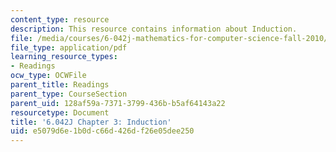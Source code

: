 ```yaml
---
content_type: resource
description: This resource contains information about Induction.
file: /media/courses/6-042j-mathematics-for-computer-science-fall-2010/e5079d6e1b0dc66d426df26e05dee250_MIT6_042JF10_chap03.pdf
file_type: application/pdf
learning_resource_types:
- Readings
ocw_type: OCWFile
parent_title: Readings
parent_type: CourseSection
parent_uid: 128af59a-7371-3799-436b-b5af64143a22
resourcetype: Document
title: '6.042J Chapter 3: Induction'
uid: e5079d6e-1b0d-c66d-426d-f26e05dee250
---
```

